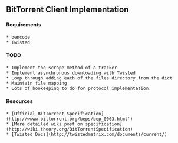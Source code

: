 ## BitTorrent Client Implementation

#### Requirements
    * bencode
    * Twisted

#### TODO
    * Implement the scrape method of a tracker
    * Implement asynchronous downloading with Twisted
    * Loop through adding each of the files directory from the dict
    * Maintain file mapping
    * Lots of bookeeping to do for protocol implementation.

#### Resources
    * [Official BitTorrent Specification](http://wwww.bittorrent.org/beps/bep_0003.html')
    * [More detailed wiki post on specification](http://wiki.theory.org/BitTorrentSpecification)
    * [Twisted Docs](http://twistedmatrix.com/documents/current/)
